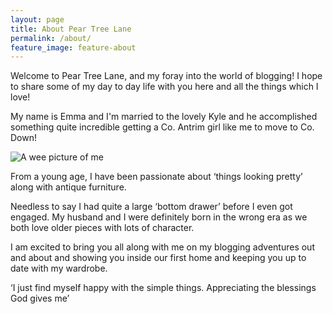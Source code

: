 ```yaml
---
layout: page
title: About Pear Tree Lane
permalink: /about/
feature_image: feature-about
---
```


Welcome to Pear Tree Lane, and my foray into the world of blogging!  I hope to share some of my day to day life with you here and all the things which I love!

My name is Emma and I'm married to the lovely Kyle and he accomplished something quite incredible getting a Co. Antrim girl like me to move to Co. Down!

![A wee picture of me](../img/me.jpg)

From a young age, I have been passionate about ‘things looking pretty’ along with antique furniture.

Needless to say I had quite a large ‘bottom drawer’ before I even got engaged. My husband and I were definitely  born in the wrong era as we both love older pieces with lots of character.

I am excited to bring you all along with me on my blogging adventures out and about and showing you inside our first home and keeping you up to date with my wardrobe.

‘I just find myself happy with the simple things. Appreciating the blessings God gives me’



